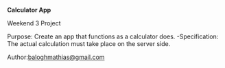 **Calculator App**


Weekend 3 Project

Purpose: Create an app that functions as a calculator does.
	-Specification: The actual calculation must take place on the server side.


Author:baloghmathias@gmail.com

